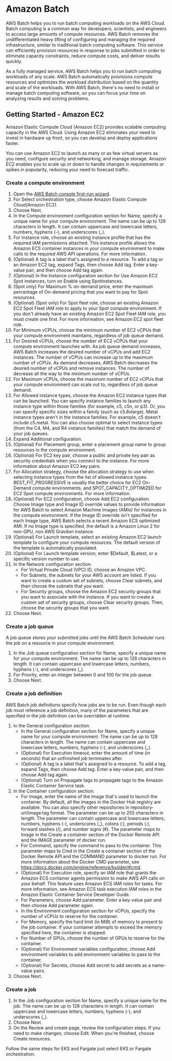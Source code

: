 # Amazon Batch
AWS Batch helps you to run batch computing workloads on the AWS Cloud. Batch computing is a common way for developers, scientists, and engineers to access large amounts of compute resources. AWS Batch removes the undifferentiated heavy lifting of configuring and managing the required infrastructure, similar to traditional batch computing software. This service can efficiently provision resources in response to jobs submitted in order to eliminate capacity constraints, reduce compute costs, and deliver results quickly.

As a fully managed service, AWS Batch helps you to run batch computing workloads of any scale. AWS Batch automatically provisions compute resources and optimizes the workload distribution based on the quantity and scale of the workloads. With AWS Batch, there's no need to install or manage batch computing software, so you can focus your time on analyzing results and solving problems.

## Getting Started - Amazon EC2
Amazon Elastic Compute Cloud (Amazon EC2) provides scalable computing capacity in the AWS Cloud. Using Amazon EC2 eliminates your need to invest in hardware up front, so you can develop and deploy applications faster.

You can use Amazon EC2 to launch as many or as few virtual servers as you need, configure security and networking, and manage storage. Amazon EC2 enables you to scale up or down to handle changes in requirements or spikes in popularity, reducing your need to forecast traffic.

### Create a compute environment
1. Open the [AWS Batch console first-run wizard](https://console.aws.amazon.com/batch/home#wizard).
2. For Select orchestration type, choose Amazon Elastic Compute Cloud(Amazon EC2).
3. Choose Next.
4. In the Compute environment configuration section for Name, specify a unique name for your compute environment. The name can be up to 128 characters in length. It can contain uppercase and lowercase letters, numbers, hyphens (-), and underscores (_).
5. For Instance role, choose an existing instance profile that has the required IAM permissions attached. This instance profile allows the Amazon ECS container instances in your compute environment to make calls to the required AWS API operations. For more information.
6. (Optional) A tag is a label that's assigned to a resource. To add a tag or an Amazon EC2 tag, expand Tags, then choose Add tag. Enter a key-value pair, and then choose Add tag again.
7. (Optional) In the Instance configuration section for Use Amazon EC2 Spot instances, turn on Enable using Spotinstances.
8. (Spot only) For Maximum % on-demand price, enter the maximum percentage of On-demand pricing that you want to pay for Spot resources.
9. (Optional) (Spot only) For Spot fleet role, choose an existing Amazon EC2 Spot Fleet IAM role to apply to your Spot compute environment. If you don't already have an existing Amazon EC2 Spot Fleet IAM role, you must create one first. For more information, see Amazon EC2 spot fleet role.
10. For Minimum vCPUs, choose the minimum number of EC2 vCPUs that your compute environment maintains, regardless of job queue demand.
11. For Desired vCPUs, choose the number of EC2 vCPUs that your compute environment launches with. As job queue demand increases, AWS Batch increases the desired number of vCPUs and add EC2 instances. The number of vCPUs can increase up to the maximum number of vCPUs. As demand decreases, AWS Batch decreases the desired number of vCPUs and remove instances. The number of decrease all the way to the minimum number of vCPUs.
12. For Maximum vCPUs, choose the maximum number of EC2 vCPUs that your compute environment can scale out to, regardless of job queue demand.
13. For Allowed instance types, choose the Amazon EC2 instance types that can be launched. You can specify instance families to launch any instance type within those families (for example, c5, c5n, or p3). Or, you can specify specific sizes within a family (such as c5.8xlarge). Metal instance types aren't in the instance families. For example, c5 doesn't include c5.metal. You can also choose optimal to select instance types (from the C4, M4, and R4 instance families) that match the demand of your job queues.
14. Expand Additional configuration.
15. (Optional) For Placement group, enter a placement group name to group resources in the compute environment.
16. (Optional) For EC2 key pair, choose a public and private key pair as security credentials when you connect to the instance. For more information about Amazon EC2 key pairs.
17. For Allocation strategy, choose the allocation strategy to use when selecting instance types from the list of allowed instance types. BEST_FIT_PROGRESSIVE is usually the better choice for EC2 On-Demand compute environments, and SPOT_CAPACITY_OPTIMIZED for EC2 Spot compute environments. For more information.
18. (Optional) For EC2 configuration, choose Add EC2 configuration. Choose Image type and Image ID override values to provide information for AWS Batch to select Amazon Machine Images (AMIs) for instances in the compute environment. If the Image ID override isn't specified for each Image type, AWS Batch selects a recent Amazon ECS optimized AMI. If no Image type is specified, the default is a Amazon Linux 2 for non-GPU, non AWS Graviton instance.
19. (Optional) For Launch template, select an existing Amazon EC2 launch template to configure your compute resources. The default version of the template is automatically populated.
20. (Optional) For Launch template version, enter $Default, $Latest, or a specific version number to use.
21. In the Network configuration section:
    * For Virtual Private Cloud (VPC) ID, choose an Amazon VPC.
    * For Subnets, the subnets for your AWS account are listed. If you want to create a custom set of subnets, choose Clear subnets, and then choose the subnets that you want.
    * For Security groups, choose the Amazon EC2 security groups that you want to associate with the instance. If you want to create a custom set of security groups, choose Clear security groups. Then, choose the security groups that you want.
22. Choose Next.

### Create a job queue
A job queue stores your submitted jobs until the AWS Batch Scheduler runs the job on a resource in your compute environment.
1. In the Job queue configuration section for Name, specify a unique name for your compute environment. The name can be up to 128 characters in length. It can contain uppercase and lowercase letters, numbers, hyphens (-), and underscores (_).
2. For Priority, enter an integer between 0 and 100 for the job queue.
3. Choose Next.

### Create a job definition
AWS Batch job definitions specify how jobs are to be run. Even though each job must reference a job definition, many of the parameters that are specified in the job definition can be overridden at runtime.

1. In the General configuration section:
   * In the General configuration section for Name, specify a unique name for your compute environment. The name can be up to 128 characters in length. The name can contain uppercase and lowercase letters, numbers, hyphens (-), and underscores (_).
   * (Optional) For Execution timeout, enter the amount of time (in seconds) that an unfinished job terminates after.
   * (Optional) A tag is a label that's assigned to a resource. To add a tag, expand Tags, then choose Add tag. Enter a key-value pair, and then choose Add tag again.
   * (Optional) Turn on Propagate tags to propagate tags to the Amazon Elastic Container Service task.
2. In the Container configuration section:
   * For Image, enter the name of the image that's used to launch the container. By default, all the images in the Docker Hub registry are available. You can also specify other repositories in repository-url/image:tag format. The parameter can be up to 255 characters in length. The parameter can contain uppercase and lowercase letters, numbers, hyphens (-), underscores (_), colons (:), periods (.), forward slashes (/), and number signs (#). The parameter maps to Image in the Create a container section of the Docker Remote API and the IMAGE parameter of docker run.
   * For Command, specify the command to pass to the container. This parameter maps to Cmd in the Create a container section of the Docker Remote API and the COMMAND parameter to docker run. For more information about the Docker CMD parameter, see https://docs.docker.com/engine/reference/builder/#cmd.
   * (Optional) For Execution role, specify an IAM role that grants the Amazon ECS container agents permission to make AWS API calls on your behalf. This feature uses Amazon ECS IAM roles for tasks. For more information, see Amazon ECS task execution IAM roles in the Amazon Elastic Container Service Developer Guide.
   * For Parameters, choose Add parameter. Enter a key-value pair and then choose Add parameter again.
   * In the Environment configuration section for vCPUs, specify the number of vCPUs to reserve for the container.
   * For Memory, specify the hard limit (in MiB) of memory to present to the job container. If your container attempts to exceed the memory specified here, the container is stopped.
   * For Number of GPUs, choose the number of GPUs to reserve for the container.
   * (Optional) For Environment variables configuration, choose Add environment variables to add environment variables to pass to the container.
   * (Optional) For Secrets, choose Add secret to add secrets as a name-value pairs.
3. Choose Next.

### Create a job
1. In the Job configuration section for Name, specify a unique name for the job. The name can be up to 128 characters in length. It can contain uppercase and lowercase letters, numbers, hyphens (-), and underscores (_).
2. Choose Next.
3. On the Review and create page, review the configuration steps. If you need to make changes, choose Edit. When you're finished, choose Create resources.

Follow the same steps for EKS and Fargate just select EKS or Fargate orchestration.















